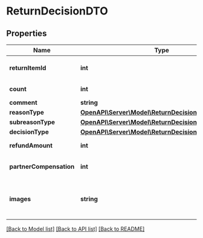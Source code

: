 # ReturnDecisionDTO

## Properties
Name | Type | Description | Notes
------------ | ------------- | ------------- | -------------
**returnItemId** | **int** | Идентификатор товара в возврате. | [optional] 
**count** | **int** | Количество единиц товара. | [optional] 
**comment** | **string** | Комментарий. | [optional] 
**reasonType** | [**OpenAPI\Server\Model\ReturnDecisionReasonType**](ReturnDecisionReasonType.md) |  | [optional] 
**subreasonType** | [**OpenAPI\Server\Model\ReturnDecisionSubreasonType**](ReturnDecisionSubreasonType.md) |  | [optional] 
**decisionType** | [**OpenAPI\Server\Model\ReturnDecisionType**](ReturnDecisionType.md) |  | [optional] 
**refundAmount** | **int** | Сумма возврата. | [optional] 
**partnerCompensation** | **int** | Компенсация за обратную доставку. | [optional] 
**images** | **string** | Список хеш-кодов фотографий товара от покупателя. | [optional] 

[[Back to Model list]](../README.md#documentation-for-models) [[Back to API list]](../README.md#documentation-for-api-endpoints) [[Back to README]](../README.md)


